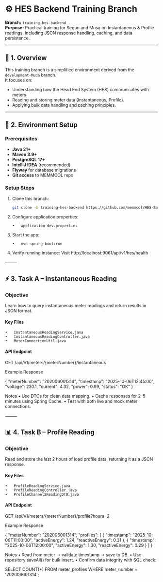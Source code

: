 # ⚙️ HES Backend Training Branch

**Branch:** `training-hes-backend`  
**Purpose:** Practical training for Segun and Musa on Instantaneous & Profile readings, including JSON response handling, caching, and data persistence.

---

## 🧭 1. Overview

This training branch is a simplified environment derived from the `development-Muda` branch.  
It focuses on:
- Understanding how the Head End System (HES) communicates with meters.  
- Reading and storing meter data (Instantaneous, Profile).  
- Applying bulk data handling and caching principles.  

---

## 🧰 2. Environment Setup

### Prerequisites
- **Java 21+**
- **Maven 3.9+**
- **PostgreSQL 17+**
- **IntelliJ IDEA** (recommended)
- **Flyway** for database migrations
- **Git access** to MEMMCOL repo

### Setup Steps
1. Clone this branch:
   ```bash
   git clone -b training-hes-backend https://github.com/memmcol/HES-Backend.git

2.	Configure application properties:

  	    •	application-dev.properties

4.	Start the app:
   
        •	mvn spring-boot:run

6.	Verify running instance:
Visit http://localhost:9061/api/v1/hes/health

⸻

## ⚡ 3. Task A – Instantaneous Reading

### Objective

Learn how to query instantaneous meter readings and return results in JSON format.

#### Key Files
	•	InstantaneousReadingService.java
	•	InstantaneousReadingController.java
	•	MeterConnectionUtil.java

#### API Endpoint

GET /api/v1/meters/{meterNumber}/instantaneous

Example Response

{
  "meterNumber": "202006001314",
  "timestamp": "2025-10-06T12:45:00",
  "voltage": 230.1,
  "current": 4.32,
  "power": 0.99,
  "status": "OK"
}

Notes
	•	Use DTOs for clean data mapping.
	•	Cache responses for 2–5 minutes using Spring Cache.
	•	Test with both live and mock meter connections.

⸻

## 📊 4. Task B – Profile Reading

### Objective

Read and store the last 2 hours of load profile data, returning it as a JSON response.

#### Key Files
	•	ProfileReadingService.java
	•	ProfileReadingController.java
	•	ProfileChannel2ReadingDTO.java

#### API Endpoint

GET /api/v1/meters/{meterNumber}/profile?hours=2

Example Response

{
  "meterNumber": "202006001314",
  "profiles": [
    { "timestamp": "2025-10-06T11:00:00", "activeEnergy": 1.24, "reactiveEnergy": 0.31 },
    { "timestamp": "2025-10-06T12:00:00", "activeEnergy": 1.30, "reactiveEnergy": 0.29 }
  ]
}

Notes
	•	Read from meter → validate timestamp → save to DB.
	•	Use repository saveAll() for bulk insert.
	•	Confirm data integrity with SQL check:

SELECT COUNT(*) FROM meter_profiles WHERE meter_number = '202006001314';
